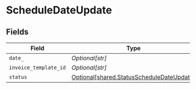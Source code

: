 # ScheduleDateUpdate


## Fields

| Field                                                                                        | Type                                                                                         | Required                                                                                     | Description                                                                                  |
| -------------------------------------------------------------------------------------------- | -------------------------------------------------------------------------------------------- | -------------------------------------------------------------------------------------------- | -------------------------------------------------------------------------------------------- |
| `date_`                                                                                      | *Optional[str]*                                                                              | :heavy_minus_sign:                                                                           | N/A                                                                                          |
| `invoice_template_id`                                                                        | *Optional[str]*                                                                              | :heavy_minus_sign:                                                                           | N/A                                                                                          |
| `status`                                                                                     | [Optional[shared.StatusScheduleDateUpdate]](../../models/shared/statusscheduledateupdate.md) | :heavy_minus_sign:                                                                           | N/A                                                                                          |